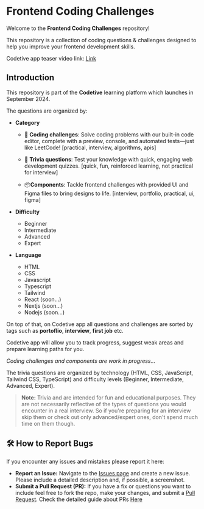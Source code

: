 # Frontend Coding Challenges

Welcome to the **Frontend Coding Challenges** repository! 

This repository is a collection of coding questions & challenges designed to help you improve your frontend development skills.

Codetive app teaser video link: [Link](https://youtu.be/AGvfFvPeMzc)

## Introduction

This repository is part of the **Codetive** learning platform which launches in September 2024.

The questions are organized by:
- **Category**
  - 🥊 **Coding challenges**: Solve coding problems with our built-in code editor, complete with a preview, console, and automated tests—just like LeetCode! [practical, interview, algorithms, apis]

  - 📝 **Trivia questions**: Test your knowledge with quick, engaging web development quizzes. [quick, fun, reinforced learning, not practical for interview]

  - 📦**Components**: Tackle frontend challenges with provided UI and Figma files to bring designs to life. [interview, portfolio, practical, ui, figma]

- **Difficulty**
  - Beginner
  - Intermediate
  - Advanced
  - Expert

- **Language**
  - HTML
  - CSS
  - Javascript
  - Typescript
  - Tailwind
  - React (soon...)
  - Nextjs (soon...)
  - Nodejs (soon...)
  
  
On top of that, on Codetive app all questions and challenges are sorted by tags such as **portoflio**, **interview**, **first job** etc.

Codetive app will allow you to track progress, suggest weak areas and prepare learning paths for you.

*Coding challenges and components are work in progress...*

The trivia questions are organized by technology (HTML, CSS, JavaScript, Tailwind CSS, TypeScript) and difficulty levels (Beginner, Intermediate, Advanced, Expert).

> **Note:** Trivia and are intended for fun and educational purposes. They are not necessarily reflective of the types of questions you would encounter in a real interview. So if you're preparing for an interview skip them or check out only advanced/expert ones, don't spend much time on them though.


## 🛠️ How to Report Bugs

If you encounter any issues and mistakes please report it here:

- **Report an Issue:** Navigate to the [Issues page](https://github.com/Codetive/frontend-coding-challenges/issues) and create a new issue. Please include a detailed description and, if possible, a screenshot.
- **Submit a Pull Request (PR):** If you have a fix or questions you want to include feel free to fork the repo, make your changes, and submit a [Pull Request](https://github.com/your-repo/frontend-challenges/pulls). Check the detailed guide about PRs [Here](https://github.com/Codetive/frontend-coding-challenges#contribute)

